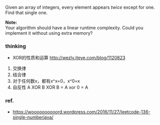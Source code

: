 <div>
  <p>Given an array of integers, every element appears <i>twice</i> except for one. Find that single one.</p>

<p>
<b>Note:</b><br>
Your algorithm should have a linear runtime complexity. Could you implement it without using extra memory?
</p>
</div>

### thinking
- XOR的性质和运算 http://wezly.iteye.com/blog/1120823
1. 交换律
2. 结合律
3. 对于任何数x，都有x^x=0，x^0=x
4. 自反性 A XOR B XOR B = A xor  0 = A

### ref.
- https://woooooooooord.wordpress.com/2016/11/27/leetcode-136-single-numberjava/

